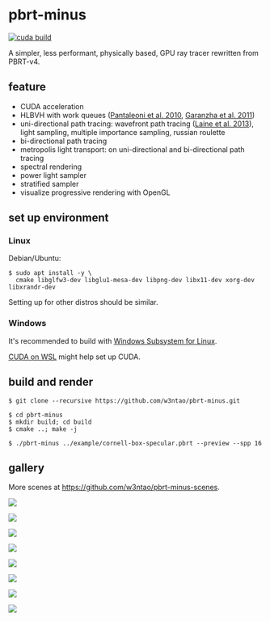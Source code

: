 # pbrt-minus

[![cuda build](https://github.com/w3ntao/pbrt-minus/actions/workflows/cuda-build.yml/badge.svg)](https://github.com/w3ntao/pbrt-minus/actions/workflows/cuda-build.yml)

A simpler, less performant, physically based, GPU ray tracer rewritten from PBRT-v4.


## feature

* CUDA acceleration
* HLBVH with work queues ([Pantaleoni et al. 2010](https://research.nvidia.com/publication/2010-06_hlbvh-hierarchical-lbvh-construction-real-time-ray-tracing), [Garanzha et al. 2011](https://research.nvidia.com/publication/simpler-and-faster-hlbvh-work-queues))
* uni-directional path tracing: wavefront path tracing ([Laine et al. 2013](https://research.nvidia.com/sites/default/files/pubs/2013-07_Megakernels-Considered-Harmful/laine2013hpg_paper.pdf)), light sampling, multiple importance sampling, russian roulette
* bi-directional path tracing
* metropolis light transport: on uni-directional and bi-directional path tracing
* spectral rendering
* power light sampler
* stratified sampler
* visualize progressive rendering with OpenGL


## set up environment

### Linux

Debian/Ubuntu:
```
$ sudo apt install -y \
  cmake libglfw3-dev libglu1-mesa-dev libpng-dev libx11-dev xorg-dev libxrandr-dev
```

Setting up for other distros should be similar.

### Windows

It's recommended to build with [Windows Subsystem for Linux](https://learn.microsoft.com/en-us/windows/wsl/install).

[CUDA on WSL](https://docs.nvidia.com/cuda/wsl-user-guide/index.html#getting-started-with-cuda-on-wsl) might help set up CUDA.


## build and render

```
$ git clone --recursive https://github.com/w3ntao/pbrt-minus.git

$ cd pbrt-minus
$ mkdir build; cd build
$ cmake ..; make -j

$ ./pbrt-minus ../example/cornell-box-specular.pbrt --preview --spp 16
```


## gallery

More scenes at https://github.com/w3ntao/pbrt-minus-scenes.

![](https://github.com/w3ntao/pbrt-minus-gallery/blob/main/frame300-wavefrontpath-4096.png)

![](https://github.com/w3ntao/pbrt-minus-gallery/blob/main/frame675-wavefrontpath-4096.png)

![](https://github.com/w3ntao/pbrt-minus-gallery/blob/main/book-wavefrontpath-4096.png)

![](https://github.com/w3ntao/pbrt-minus-gallery/blob/main/caustic-glass-v4-bdpt-4096.png)

![](https://github.com/w3ntao/pbrt-minus-gallery/blob/main/bathroom-4096.png)

![](https://github.com/w3ntao/pbrt-minus-gallery/blob/main/staircase-4096.png)

![](https://github.com/w3ntao/pbrt-minus-gallery/blob/main/staircase2-4096.png)

![](https://github.com/w3ntao/pbrt-minus-gallery/blob/main/material-testball-sequence-4096.png)


